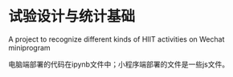 # 试验设计与统计基础
A project to recognize different kinds of HIIT activities on Wechat miniprogram

电脑端部署的代码在ipynb文件中；小程序端部署的文件是一些js文件。
